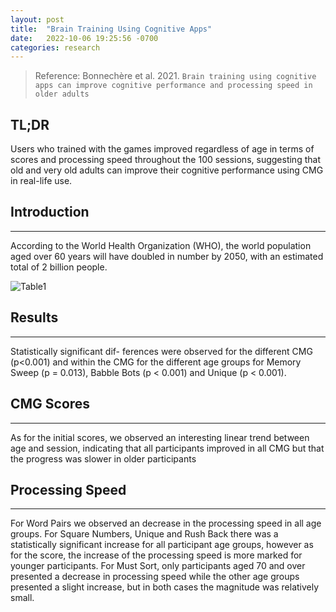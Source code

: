 ```yaml
---
layout: post
title:  "Brain Training Using Cognitive Apps"
date:   2022-10-06 19:25:56 -0700
categories: research
---
```


> Reference: Bonnechère et al. 2021. `Brain training using cognitive apps can improve cognitive performance and processing speed in older adults`

## TL;DR

Users who trained with the games improved regardless of age in terms of scores and processing speed throughout the 100 sessions, suggesting that old and very old adults can improve their cognitive performance using CMG in real-life use.

## Introduction

---

According to the World Health Organization (WHO), the world population aged over 60 years will have doubled in number by 2050, with an estimated total of 2 billion people.

![Table1](/devblog/assets/Table1.png)

## Results

---

Statistically significant dif- ferences were observed for the different CMG (p<0.001) and within the CMG for the different age groups for Memory Sweep (p = 0.013), Babble Bots (p < 0.001) and Unique (p < 0.001).

## CMG Scores

---

As for the initial scores, we observed an interesting linear trend between age and session, indicating that all participants improved in all CMG but that the progress was slower in older participants

## Processing Speed

---

For Word Pairs we observed an decrease in the processing speed in all age groups. For Square Numbers, Unique and Rush Back there was a statistically significant increase for all participant age groups, however as for the score, the increase of the processing speed is more marked for younger participants. For Must Sort, only participants aged 70 and over presented a decrease in processing speed while the other age groups presented a slight increase, but in both cases the magnitude was relatively small.
